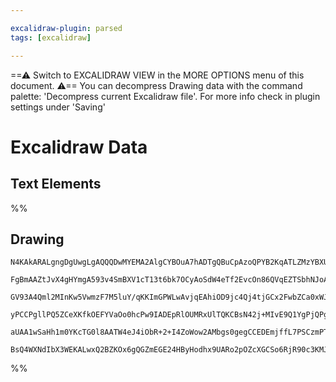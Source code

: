```yaml
---

excalidraw-plugin: parsed
tags: [excalidraw]

---
```

==⚠  Switch to EXCALIDRAW VIEW in the MORE OPTIONS menu of this document. ⚠== You can decompress Drawing data with the command palette: 'Decompress current Excalidraw file'. For more info check in plugin settings under 'Saving'


# Excalidraw Data
## Text Elements
%%
## Drawing
```compressed-json
N4KAkARALgngDgUwgLgAQQQDwMYEMA2AlgCYBOuA7hADTgQBuCpAzoQPYB2KqATLZMzYBXUtiRoIACyhQ4zZAHoFAc0JRJQgEYA6bGwC2CgF7N6hbEcK4OCtptbErHALRY8RMpWdx8Q1TdIEfARcZgRmBShcZQUebQA2bR4aOiCEfQQOKGZuAG1wMFAwYogSbggAOUxieIBhACtmAEZJBCgAKSMKIyaAVmZNAGV8FOLIWERywOwojmVg0ZLMbmcA

FgBmAAZtJvX4gHYmgA593v4SmBXV1cT13t6bk7OCyAoSdW4eTf2EvcOn86QVqEZTSbhNJoATm0p3WkM28R4zzGEGs83EqE2gIgzCgpDYAGsELU2Pg2KRygBiJoIGk0xaQTS4bAE5T4oQcYgkskUiR46zMOC4QJZBkQABmhHw+EGsAWEkEHjFuPxRIA6u9JJ9sSrCQhZTB5ehFWVsezQRxwjk0E1sWwhdg1JcbZssS8IGzhHAAJLEa2oXIAXWx4vI

GV93A4Qml2MInKw5VwmzF7M5luY/qKKImGPWLwAvjqEAhiOD9jc4Qj4tjGCx2FwbZCa0xWJwKpwxOCNjwoatNg9Y8wACJpKAl7jighhbGaYScgCiwQyWX9UZj7qEcGIuDHpZt+y2PdWp0R32xRA4BMj0fw57YLPHaEn+DCBXz4GDdFwcDgsp3GKzaBWgycoiFBKBFgYQgEAoAAhZlWVTLlSXJKlxXQjDIOwEQRSgb0x30WVVWJFDeXQalaUorCcM

yPCCPgllPQ5ZCeXKfkOEFYVaOo0hcPw9IADEpRlOUMRxUlTQKCBsN42j+MIvE9Q1YgPjQPgpJkviCKIvUDSNcSlXOaSaKyeSACVhAtK1wSMzS5IIgB5B0nXBV1bJMujBM4KABNwfQpWdVBkUgOzTIIgTvMGQgjAxL53NksL0gAFSwKAAEEwIbdBgnFCD4q09I/1IdLeLYChWlwPdUDXW8NI8+T505NLSvKkIqtRFqeIK/RmvxCgkvgMSkMg5hsHx

aUAA1wSaHh1m0YKcTG0l8AATW4eJ4iObR+2+I4ZoWow2AMbgs0gegCCEDEmjffL7PSCzmPTf0IGGoy2RIKKYs+N0Sne4hZQQOBuAWv6AFk2GIBBGtwTRgiq59pykv7uVQtBTogWDSXa0hlCZAAKHt9moXgmiJkmye2XoAEoxTMhBlGjYUplx3ACa2YnZqxXh2cxeaaZuuqEqgHSiScqB61XG8jNDPyEDp+NSDjZQTvdTIYbh7g8Uu7FsCIIG0C1h

BsQ4WXNdIbX3WEKALwxQ2BZKOx6gQGZmEGE24HByHodhx9UARo2pOZcXGCSo6RjR90c3KMJghmesxWw3EDAGyY0Bqu8H3hqcA5RfBQnSuOQ7D69pTfcBCzoSVgkzd98yAA==
```
%%